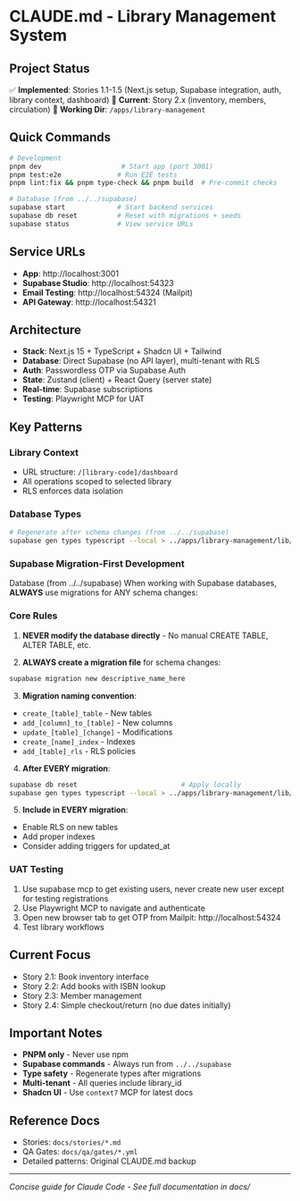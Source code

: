 # CLAUDE.md - Library Management System

## Project Status
✅ **Implemented**: Stories 1.1-1.5 (Next.js setup, Supabase integration, auth, library context, dashboard)
🚧 **Current**: Story 2.x (inventory, members, circulation)
📁 **Working Dir**: `/apps/library-management`

## Quick Commands
```bash
# Development
pnpm dev                    # Start app (port 3001)
pnpm test:e2e              # Run E2E tests
pnpm lint:fix && pnpm type-check && pnpm build  # Pre-commit checks

# Database (from ../../supabase)
supabase start             # Start backend services
supabase db reset          # Reset with migrations + seeds
supabase status            # View service URLs
```

## Service URLs
- **App**: http://localhost:3001
- **Supabase Studio**: http://localhost:54323
- **Email Testing**: http://localhost:54324 (Mailpit)
- **API Gateway**: http://localhost:54321

## Architecture
- **Stack**: Next.js 15 + TypeScript + Shadcn UI + Tailwind
- **Database**: Direct Supabase (no API layer), multi-tenant with RLS
- **Auth**: Passwordless OTP via Supabase Auth
- **State**: Zustand (client) + React Query (server state)
- **Real-time**: Supabase subscriptions
- **Testing**: Playwright MCP for UAT

## Key Patterns

### Library Context
- URL structure: `/[library-code]/dashboard`
- All operations scoped to selected library
- RLS enforces data isolation

### Database Types
```bash
# Regenerate after schema changes (from ../../supabase)
supabase gen types typescript --local > ../apps/library-management/lib/database.types.ts
```

### Supabase Migration-First Development
Database (from ../../supabase)
When working with Supabase databases, **ALWAYS** use migrations for ANY schema changes:

### Core Rules

1. **NEVER modify the database directly** - No manual CREATE TABLE, ALTER TABLE, etc.
    
2. **ALWAYS create a migration file** for schema changes:
```bash
supabase migration new descriptive_name_here
```

3. **Migration naming convention**:
- `create_[table]_table` - New tables
- `add_[column]_to_[table]` - New columns
- `update_[table]_[change]` - Modifications
- `create_[name]_index` - Indexes
- `add_[table]_rls` - RLS policies
4. **After EVERY migration**:
```bash
supabase db reset                          # Apply locally
supabase gen types typescript --local > ../apps/library-management/lib/database.types.ts  # Update types
```
5. **Include in EVERY migration**:
- Enable RLS on new tables
- Add proper indexes
- Consider adding triggers for updated_at

### UAT Testing
1. Use supabase mcp to get existing users, never create new user except for testing registrations
2. Use Playwright MCP to navigate and authenticate
3. Open new browser tab to get OTP from Mailpit: http://localhost:54324
4. Test library workflows

## Current Focus
- Story 2.1: Book inventory interface
- Story 2.2: Add books with ISBN lookup
- Story 2.3: Member management
- Story 2.4: Simple checkout/return (no due dates initially)

## Important Notes
- **PNPM only** - Never use npm
- **Supabase commands** - Always run from `../../supabase`
- **Type safety** - Regenerate types after migrations
- **Multi-tenant** - All queries include library_id
- **Shadcn UI** - Use `context7` MCP for latest docs

## Reference Docs
- Stories: `docs/stories/*.md`
- QA Gates: `docs/qa/gates/*.yml`
- Detailed patterns: Original CLAUDE.md backup

---
_Concise guide for Claude Code - See full documentation in docs/_
